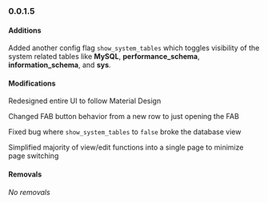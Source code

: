 ### 0.0.1.5

#### Additions
Added another config flag `show_system_tables` which toggles visibility of the system related tables like **MySQL**, **performance_schema**, **information_schema**, and **sys**.

#### Modifications
Redesigned entire UI to follow Material Design

Changed FAB button behavior from a new row to just opening the FAB

Fixed bug where `show_system_tables` to `false` broke the database view

Simplified majority of view/edit functions into a single page to minimize page switching

#### Removals
*No removals*
